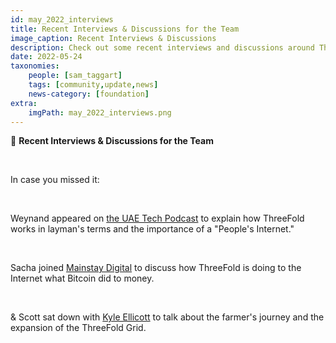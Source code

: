 ```yaml
---
id: may_2022_interviews
title: Recent Interviews & Discussions for the Team
image_caption: Recent Interviews & Discussions
description: Check out some recent interviews and discussions around ThreeFold, decentralization, and farming.
date: 2022-05-24
taxonomies:
    people: [sam_taggart]
    tags: [community,update,news]
    news-category: [foundation]
extra:
    imgPath: may_2022_interviews.png
---
```


💬 **Recent Interviews & Discussions for the Team**

<br/>

In case you missed it:

<br/>

Weynand appeared on [the UAE Tech Podcast](https://www.albawaba.com/business/uae-tech-podcast-threefold-layer-zero-and-peoples-internet-1477554) to explain how ThreeFold works in layman's terms and the importance of a "People's Internet."

<br/>

Sacha joined [Mainstay Digital](https://mainstaydigital.com/verticals/macro-visions/macro-visions-doing-to-the-internet-what-bitcoin-did-to-money-with-sacha-obeegadoo/) to discuss how ThreeFold is doing to the Internet what Bitcoin did to money.

<br/>

& Scott sat down with [Kyle Ellicott](https://medium.com/coinmonks/a-farmers-journey-through-yielding-defi-nodes-and-expanding-the-grid-with-threefold-a70a3e3b98ea) to talk about the farmer's journey and the expansion of the ThreeFold Grid.